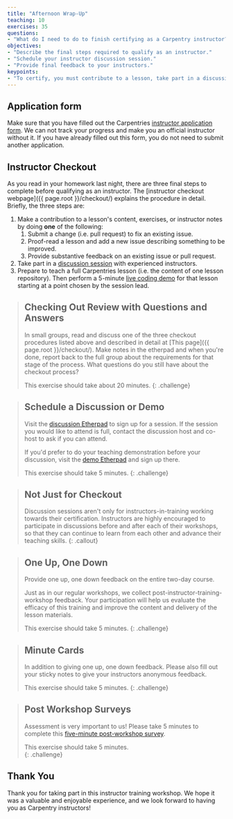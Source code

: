 ```yaml
---
title: "Afternoon Wrap-Up"
teaching: 10
exercises: 35
questions:
- "What do I need to do to finish certifying as a Carpentry instructor?"
objectives:
- "Describe the final steps required to qualify as an instructor."
- "Schedule your instructor discussion session."
- "Provide final feedback to your instructors."
keypoints:
- "To certify, you must contribute to a lesson, take part in a discussion, and do a teaching demo within 90 days of your training event."
---
```



## Application form

Make sure that you have filled out the Carpentries 
[instructor application form](https://amy.software-carpentry.org/forms/request_training/). 
We can not track your progress and make you an official instructor without it. If you have already
filled out this form, you do not need to submit another application.

## Instructor Checkout

As you read in your homework last night, there are three final steps to complete before qualifying as an instructor. The [instructor checkout webpage]({{ page.root }}/checkout/) explains the procedure in detail. Briefly, the three steps are: 

1.  Make a contribution to a lesson's content, exercises, or instructor notes by doing **one** of the following:
    1.  Submit a change (i.e. pull request) to fix an existing issue.
    2.  Proof-read a lesson and add a new issue describing something to be improved.
    3.  Provide substantive feedback on an existing issue or pull request.
2.  Take part in a [discussion session][discussion] with experienced instructors.
3.  Prepare to teach a full Carpentries lesson (i.e. the content of one lesson repository). Then perform a 5-minute [live coding demo][demo] for that lesson starting at a point chosen by the session lead.

> ## Checking Out Review with Questions and Answers
> 
> In small groups, read and discuss one of the three checkout procedures listed above and described in detail at [This page]({{ page.root }}/checkout/). Make notes in the etherpad and when you're done, report back to the full group about the requirements for that stage of the process. What questions do you still have about the checkout process? 
> 
> This exercise should take about 20 minutes.
{: .challenge}

> ## Schedule a Discussion or Demo
> 
> Visit the [discussion Etherpad][discussion] to sign up for a session. 
> If the session you would like to attend is full, contact the discussion
> host and co-host to ask if you can attend. 
>
> If you'd prefer to do your teaching demonstration before your discussion, 
> visit the [demo Etherpad][demo] and sign up there. 
>
> This exercise should take 5 minutes.
{: .challenge}

> ## Not Just for Checkout
> 
> Discussion sessions aren't only for instructors-in-training working towards their certification. 
> Instructors are highly encouraged to participate in discussions before and after each of their workshops, 
> so that they can continue to learn from each other and advance their teaching skills.
{: .callout}

> ## One Up, One Down
> 
> Provide one up, one down feedback on the entire two-day course.
> 
> Just as in our regular workshops,
> we collect post-instructor-training-workshop feedback.
> Your participation will help us evaluate the efficacy of this training
> and improve the content and delivery of the lesson materials.
> 
> This exercise should take 5 minutes.
{: .challenge}

> ## Minute Cards
> 
> In addition to giving one up, one down feedback. Please also fill out your sticky
> notes to give your instructors anonymous feedback. 
> 
> This exercise should take 5 minutes.
{: .challenge}

> ## Post Workshop Surveys
> 
> Assessment is very important to us! Please take 5 minutes to complete 
> this [five-minute post-workshop survey]({{site.training_post_survey}}).
>
> This exercise should take 5 minutes.  
{: .challenge}

## Thank You

Thank you for taking part in this instructor training workshop.
We hope it was a valuable and enjoyable experience,
and we look forward to having you as Carpentry instructors!

[discussion]: http://pad.software-carpentry.org/instructor-discussion
[demo]: https://pad.carpentries.org/teaching-demos-recovered
